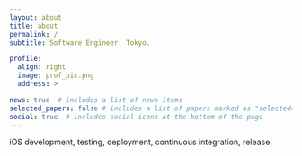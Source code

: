 ```yaml
---
layout: about
title: about
permalink: /
subtitle: Software Engineer. Tokyo.

profile:
  align: right
  image: prof_pic.png
  address: >

news: true  # includes a list of news items
selected_papers: false # includes a list of papers marked as "selected={true}"
social: true  # includes social icons at the bottom of the page
---
```


iOS development, testing, deployment, continuous integration, release.

